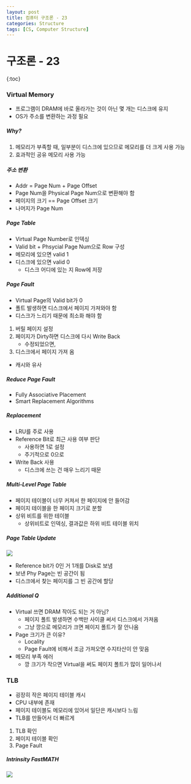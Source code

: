 ```yaml
---
layout: post
title: 컴퓨터 구조론 - 23
categories: Structure
tags: [CS, Computer Structure]
---
```


# 구조론 - 23

{:toc}

### Virtual Memory

- 프로그램이 DRAM에 바로 올라가는 것이 아닌 몇 개는 디스크에 유지
- OS가 주소를 변환하는 과정 필요

##### Why?

1. 메모리가 부족할 때, 일부분이 디스크에 있으므로 메모리를 더 크게 사용 가능
2. 효과적인 공유 메모리 사용 가능

##### 주소 변환

- Addr = Page Num + Page Offset
- Page Num을 Physical Page Num으로 변환해야 함
- 페이지의 크기 == Page Offset 크기
- 나머지가 Page Num

##### Page Table

- Virtual Page Number로 인덱싱
- Valid bit + Phsycial Page Num으로 Row 구성
- 메모리에 있으면 valid 1
- 디스크에 있으면 valid 0
  - 디스크 어디에 있는 지 Row에 저장

##### Page Fault

- Virtual Page의 Valid bit가 0
- 폴트 발생하면 디스크에서 페이지 가져와야 함
- 디스크가 느리기 때문에 최소화 해야 함

1. 버릴 페이지 설정
2. 페이지가 Dirty하면 디스크에 다시 Write Back
   - 수정되었으면,
3. 디스크에서 페이지 가져 옴

- 캐시와 유사

##### Reduce Page Fault

- Fully Associative Placement
- Smart Replacement Algorithms

##### Replacement

- LRU를 주로 사용
- Reference Bit로 최근 사용 여부 판단
  - 사용하면 1로 설정
  - 주기적으로 0으로
- Write Back 사용
  - 디스크에 쓰는 건 매우 느리기 때문

##### Multi-Level Page Table

- 페이지 테이블이 너무 커져서 한 페이지에 안 들어감
- 페이지 테이블을 한 페이지 크기로 분할
- 상위 비트를 위한 테이블
  - 상위비트로 인덱싱, 결과값은 하위 비트 테이블 위치

##### Page Table Update

<img src="https://github.com/L-Hyun/L-Hyun.github.io/blob/main/assets/CS/23-1.png?raw=true" />

- Reference bit가 0인 거 1개를 Disk로 보냄
- 보낸 Phy Page는 빈 공간이 됨
- 디스크에서 찾는 페이지를 그 빈 공간에 할당

##### Additional Q

- Virtual 쓰면 DRAM 작아도 되는 거 아님?
  - 페이지 폴트 발생하면 수백만 사이클 써서 디스크에서 가져옴
  - 그냥 깡으로 메모리가 크면 페이지 폴트가 잘 안나옴
- Page 크기가 큰 이유?
  - Locality
  - Page Fault에 비해서 조금 가져오면 수지타산이 안 맞음
- 메모리 부족 에러
  - 깡 크기가 작으면 Virtual을 써도 페이지 폴트가 많이 일어나서

### TLB

- 굉장히 작은 페이지 테이블 캐시
- CPU 내부에 존재
- 페이지 테이블도 메모리에 있어서 일단은 캐시보다 느림
- TLB를 만들어서 더 빠르게

1. TLB 확인
2. 페이지 테이블 확인
3. Page Fault

##### Intrinsity FastMATH

<img src="https://github.com/L-Hyun/L-Hyun.github.io/blob/main/assets/CS/23-2.png?raw=true" />
